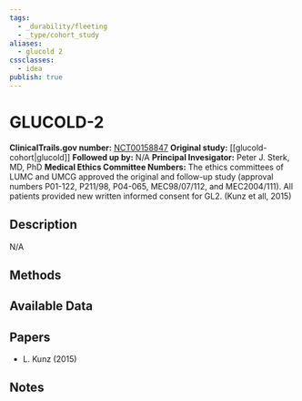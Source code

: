 ```yaml
---
tags:
  - _durability/fleeting
  - _type/cohort_study
aliases:
  - glucold 2
cssclasses:
  - idea
publish: true
---
```

# GLUCOLD-2

**ClinicalTrails.gov number:** [NCT00158847](https://clinicaltrials.gov/ct2/history/NCT00158847)
**Original study:** [[glucold-cohort|glucold]]
**Followed up by:** N/A
**Principal Invesigator:** Peter J. Sterk, MD, PhD
**Medical Ethics Committee Numbers:** The ethics committees of LUMC and UMCG approved the original and follow-up study (approval numbers P01-122, P211/98, P04-065, MEC98/07/112, and MEC2004/111). All patients provided new written informed consent for GL2. (Kunz et all, 2015)

## Description
N/A


## Methods


## Available Data


## Papers
- L. Kunz (2015)

## Notes
